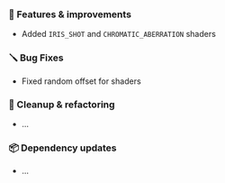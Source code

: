 ### 🚀 Features & improvements

- Added `IRIS_SHOT` and `CHROMATIC_ABERRATION` shaders

### 🪛 Bug Fixes

- Fixed random offset for shaders

### 🧽 Cleanup & refactoring

- ...

### 📦 Dependency updates

- ...